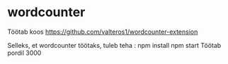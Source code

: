 # wordcounter
Töötab koos https://github.com/valteros1/wordcounter-extension 

Selleks, et wordcounter töötaks, tuleb teha :
npm install
npm start
Töötab pordil 3000
